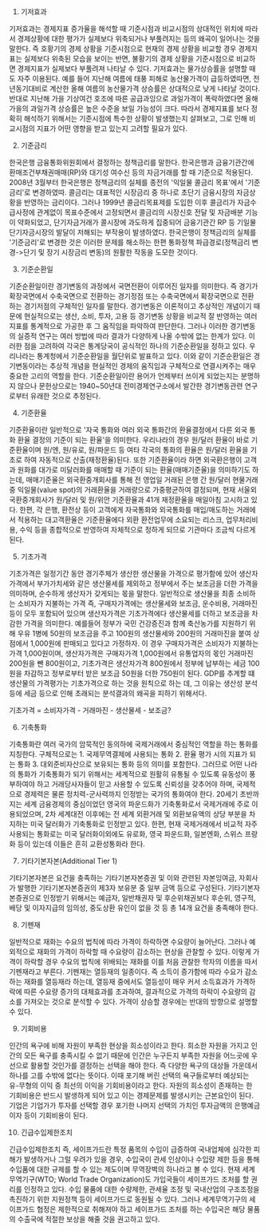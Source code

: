 1. 기저효과

기저효과는 경제지표 증가율을 해석할 때 기준시점과 비교시점의 상대적인 위치에 따라서 경제상황에 대한 평가가 실제보다 위축되거나 부풀려지는 등의 왜곡이 일어나는 것을 말한다. 즉 호황기의 경제 상황을 기준시점으로 현재의 경제 상황을 비교할 경우 경제지표는 실제보다 위축된 모습을 보이는 반면, 불황기의 경제 상황을 기준시점으로 비교하면 경제지표가 실제보다 부풀려져 나타날 수 있다. 기저효과는 물가상승률을 설명할 때도 자주 이용된다. 예를 들어 지난해 여름에 태풍 피해로 농산물가격이 급등하였따면, 전년동기대비로 계산한 올해 여름의 농산물가격 상승률은 상대적으로 낮게 나타날 것이다. 반대로 지난해 가을 기상여건 호조에 따른 공급과잉으로 과일가격이 폭락하였다면 올해 가을의 과일가격 상승률은 높은 수준을 보일 가능성이 크다. 따라서 경제지표를 보다 정확히 해석하기 위해서는 기준시점에 특수한 상황이 발생했는지 살펴보고, 그로 인해 비교시점의 지표가 어떤 영향을 받고 있는지 고려할 필요가 있다.

2. 기준금리

한국은행 금융통화위원회에서 결정하는 정책금리를 말한다. 한국은행과 금융기관간에 환매조건부채권매매(RP)와 대기성 여수신 등의 자금거래를 할 때 기준으로 적용된다. 2008년 3월부터 한국은행은 정책금리의 실체를 종전의 '익일물 콜금리 목표'에서 '기준금리'로 변경하였따. 콜금리는 대표적인 시장금리 중 하나로 초단기 금융시장의 자금상황을 반영하는 금리이다. 그러나 1999년 콜금리목표제를 도입한 이후 콜금리가 자금수급사정에 관계없이 목표수준에서 고정되면서 콜금리의 시장신호 전달 및 자금배분 기능이 약화되었고, 단기자금거래가 콜시장에 과도하게 집중되어 금융기관간 RP 등 기일물 단기자금시장의 발달이 저해되는 부작용이 발생하였다. 한국은행이 정책금리의 실체를 '기준금리'로 변경한 것은 이러한 문제를 해소하는 한편 통화정책 파급경로(정책금리 변경->단기 및 장기 시장금리 변동)의 원활한 작동을 도모한 것이다. 

3. 기준순환일

기준순환일이란 경기변동의 과정에서 국면전환이 이루어진 일자를 의미한다. 즉 경기가 확장국면에서 수축국면으로 전환하는 경기정점 또는 수축국면에서 확장국면으로 전환하는 경기저점의 구체적인 일자를 말한다. 경기변동은 이론적이고 추상적인 개념이기 때문에 현실적으로는 생산, 소비, 투자, 고용 등 경기변동 상황을 비교적 잘 반영하는 여러 지표를 통계적으로 가공한 후 그 움직임을 파악하여 판단한다. 그러나 이러한 경기변동의 실증적 연구는 여러 방법에 따라 결과가 다양하게 나올 수밖에 없는 한계가 있다. 이러한 점을 고려하여 각국은 통계당국이 공식적인 하나의 기준순환일을 정하고 있다. 우리나라는 통계청에서 기준순환일을 월단위로 발표하고 있다. 이와 같이 기준순환일은 경기변동이라는 추상적 개념을 현실적인 경제의 움직임과 구체적으로 연결시켜주는 매우 중요한 고리의 역할을 한다. 기준순환일이란 용어가 언제부터 쓰이게 되었는지는 분명하지 않으나 문헌상으로는 1940~50년대 전미경제연구소에서 발간한 경기변동관련 연구로부터 유래한 것으로 추정된다.

4. 기준환율

기준환율이란 일반적으로 '자국 통화와 여러 외국 통화간의 환율결정에서 다른 외국 통화 환율 결정의 기준이 되는 환율'을 의미한다. 우리나라의 경우 원/달러 환율이 바로 기준환율이며 원/엔, 원/유로, 원/파운드 등 여타 각국의 통화의 환율은 원/달러 환율을 기초로 하여 자동적으로 산출(재정환율)된다. 또한 기준환율이라 하면 외국환은행이 고객과 원화를 대가로 미달러화를 매매할 때 기준이 되는 환율(매매기준율)을 의미하기도 하는데, 매매기준율은 외국환중개회사를 통해 전 영업일 거래된 은행 간 원/달러 현물거래 중 익일물(value spot)의 거래환율을 거래량으로 가중평균하여 결정되며, 현재 서울외국환중개회사가 원/달러 및 원/위안 기준환율과 41개 재정환율을 매일아침 고시하고 있다. 한편, 각 은행, 환전상 등이 고객에게 자국통화와 외국통화를 매입/매도하는 거래에서 적용하는 대고객환율은 기준환율에다 외환 환전업무에 소요되는 리스크, 업무처리비용, 수익 등을 종합적으로 반영하여 자체적으로 정하게 되므로 기관마다 조금씩 다르게 된다. 

5. 기초가격

기초가격은 일정기간 동안 경기주체가 생산한 생산물을 가격으로 평가함에 있어 생산자가격에서 부가가치세와 같은 생산물세를 제외하고 정부에서 주는 보조금을 더한 가격을 의미하며, 순수하게 생산자가 갖게되는 몫을 말한다. 일반적으로 생산물을 최종 소비하는 소비자가 지불하는 가격 즉, 구매자가격에는 생산물세와 보조금, 운수비용, 거래마진 등이 모두 포함되어 있으며 생산자가격은 기초가격에다 생산물세를 더하고 보조금을 차감한 가격을 의미한다. 예를들어 정부가 국민 건강증진과 함께 축산농가를 지원하기 위해 우유 1병에 50원의 보조금을 주고 100원의 생산물세와 200원의 거래마진을 붙여 상점에서 1,000원에 판매되고 있다고 가정하자. 이 경우 구매자가격은 소비자가 지불하는 가격 1,000원이며, 생산자가격은 구매자가격 1,000원에서 유통업자의 몫인 거래마진 200원을 뺀 800원이고, 기초가격은 생산자가격 800원에서 정부에 납부하는 세금 100원을 차감하고 정부로부터 받은 보조금 50원을 더한 750원이 된다. GDP를 추계할 떄 생산물의 가격평가는 기초가격으로 하는 것을 원칙으로 하는 데, 그 이유는 생산성 분석 등에 세금 등으로 인해 초래되는 분석결과의 왜곡을 피하기 위해서다.

기초가격 = 소비자가격 - 거래마진 - 생산물세 - 보조금?

6. 기축통화

기축통화란 여러 국가의 암묵적인 동의하에 국제거래에서 중심적인 역할을 하는 통화를 지칭한다. 구체적으로는 1. 국제무역결제에 사용되는 통화 2. 환율 평가 시의 지표가 되는 통화 3. 대외준비자산으로 보유되는 통화 등의 의미를 포함한다. 그러므로 어떤 나라의 통화가 기축통화가 되기 위해서는 세계적으로 원활히 유통될 수 있도록 유동성이 풍부하여야 하고 거래당사자들이 믿고 사용할 수 있도록 신뢰성을 갖추어야 하며, 국제적으로 경제력은 물론 정치력-군사력까지 인정받는 국가의 통화여야 한다. 20세기 초반까지는 세계 금융경제의 중심이었던 영국의 파운드화가 기축통화로서 국제거래에 주로 이용되었으며, 2차 세계대전 이후에는 전 세계 외환거래 및 외환보유액의 상당 부분을 차지하는 미국 달러화가 기축통화로 인정받고 있다. 한편, 현재 국제거래에서 비교적 자주 사용되는 통화로는 미국 달러화이외에도 유로화, 영국 파운드화, 일본엔화, 스위스 프랑화 등이 있는데 이들은 흔히 교환성통화라 한다.

7. 기타기본자본(Additional Tier 1)

기타기본자본은 요건을 충족하는 기타기본자본증권 및 이와 관련된 자본잉여금, 자회사가 발행한 기타기본자본증권의 제3자 보유분 중 일부 금액 등으로 구성된다. 기타기본자본증권으로 인정받기 위해서는 예금자, 일반채권자 및 후순위채권보다 후순위, 영구적, 배당 및 이자지급의 임의성, 중도상환 유인이 없을 것 등 총 14개 요건을 충족해야 한다.

8. 기펜재 

일반적으로 재화는 수요의 법칙에 따라 가격이 하락하면 수요량이 늘어난다. 그러나 예외적으로 재화의 가격이 하락할 때 수요량이 감소하는 현상을 관찰할 수 있다. 이렇게 가격이 하락할 경우 수요의 법칙에 위배되는 재화를 이를 처음 관찰한 학자의 이름을 따서 기펜재라고 부른다. 기펜재는 열등재의 일종이다. 즉 소득이 증가함에 따라 수요가 감소하는 재화를 열등재라 하는데, 열등재 중에서도 열등성이 매우 커서 소득효과가 가격하락에 따른 수요량 증가의 대체효과를 초과하여, 결과적으로 가격의 하락이 수요량의 감소를 가져오는 것으로 분석할 수 있다. 가격이 상승할 경우에는 반대의 방향으로 설명할 수 있다.

9. 기회비용

인간의 욕구에 비해 자원이 부족한 현상을 희소성이라고 한다. 희소한 자원을 가지고 인간의 모든 욕구를 충족시킬 수 없기 때문에 인간은 누구든지 부족한 자원을 어느곳에 우선으로 활용할 것인가를 결정하는 선택을 해야 한다. 즉 다양한 욕구의 대상들 가운데서 하나를 고를 수밖에 없다는 뜻이다. 이때 포기해 버린 선택의 욕구들로부터 예상되는 유-무형의 이익 중 최선의 이익을 기회비용이라고 한다. 자원의 희소성이 존재하는 한 기회비용은 반드시 발생하게 되어 있고 이는 경제문제를 발생시키는 근본요인이 된다. 기업은 기업가가 투자를 선택할 경우 포기한 나머지 선택의 가치인 투자금액의 은행예금 이자 등이 기회비용이 된다.

10. 긴급수입제한조치

긴급수입제한조치 즉, 세이프가드란 특정 품목의 수입이 급증하여 국내업체에 심각한 피해가 발생하거나 그럴 우려가 있을 경우, 수입국이 관세 인상이나 수입량 제한 등을 통해 수입품에 대한 규제를 할 수 있는 제도이며 무역장벽의 하나라고 볼 수 있다. 현재 세계무역기구(WTO; World Trade Organization)도 가입국들이 세이프가드 조처를 할 권리를 인정하고 있다. 수입 물품에 대한 수량제한, 관세율 조정 및 국내산업의 구조조정을 촉진하기 위한 지원정책 등이 세이프가드로 동원될 수 있다. 그러나 세계무역기구의 세이프가드 협정은 제한적으로 취해져야 하고 세이프가드 조처를 하는 수입국은 해당 물품의 수출국에 적절한 보상을 해줄 것을 권고하고 있다.



